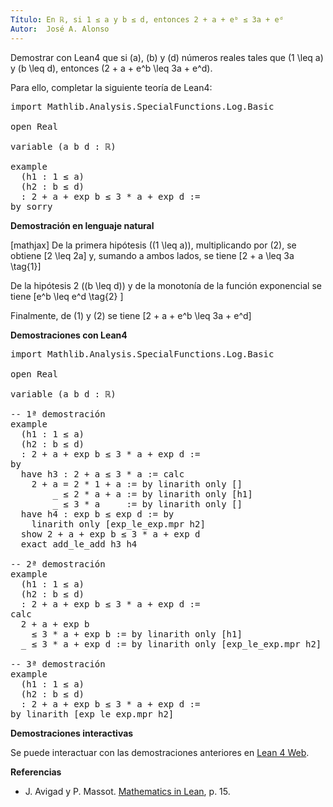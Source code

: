 ```yaml
---
Título: En ℝ, si 1 ≤ a y b ≤ d, entonces 2 + a + eᵇ ≤ 3a + eᵈ
Autor:  José A. Alonso
---
```


Demostrar con Lean4 que si \(a\), \(b\) y \(d\) números reales tales que \(1 \leq a\) y \(b \leq d\), entonces \(2 + a + e^b \leq 3a + e^d\).

Para ello, completar la siguiente teoría de Lean4:

<pre lang="lean">
import Mathlib.Analysis.SpecialFunctions.Log.Basic

open Real

variable (a b d : ℝ)

example
  (h1 : 1 ≤ a)
  (h2 : b ≤ d)
  : 2 + a + exp b ≤ 3 * a + exp d :=
by sorry
</pre>
<!--more-->

<b>Demostración en lenguaje natural</b>

[mathjax]
De la primera hipótesis (\(1 \leq a\)), multiplicando por \(2\), se obtiene
\[2 \leq 2a\]
y, sumando a ambos lados, se tiene
\[2 + a \leq 3a \tag{1}\]

De la hipótesis 2 (\(b \leq d\)) y de la monotonía de la función exponencial se tiene
\[e^b \leq e^d \tag{2} \]

Finalmente, de (1) y (2) se tiene
\[2 + a + e^b \leq 3a + e^d\]

<b>Demostraciones con Lean4</b>

<pre lang="lean">
import Mathlib.Analysis.SpecialFunctions.Log.Basic

open Real

variable (a b d : ℝ)

-- 1ª demostración
example
  (h1 : 1 ≤ a)
  (h2 : b ≤ d)
  : 2 + a + exp b ≤ 3 * a + exp d :=
by
  have h3 : 2 + a ≤ 3 * a := calc
    2 + a = 2 * 1 + a := by linarith only []
        _ ≤ 2 * a + a := by linarith only [h1]
        _ ≤ 3 * a     := by linarith only []
  have h4 : exp b ≤ exp d := by
    linarith only [exp_le_exp.mpr h2]
  show 2 + a + exp b ≤ 3 * a + exp d
  exact add_le_add h3 h4

-- 2ª demostración
example
  (h1 : 1 ≤ a)
  (h2 : b ≤ d)
  : 2 + a + exp b ≤ 3 * a + exp d :=
calc
  2 + a + exp b
    ≤ 3 * a + exp b := by linarith only [h1]
  _ ≤ 3 * a + exp d := by linarith only [exp_le_exp.mpr h2]

-- 3ª demostración
example
  (h1 : 1 ≤ a)
  (h2 : b ≤ d)
  : 2 + a + exp b ≤ 3 * a + exp d :=
by linarith [exp_le_exp.mpr h2]
</pre>

<b>Demostraciones interactivas</b>

Se puede interactuar con las demostraciones anteriores en <a href="https://lean.math.hhu.de/#url=https://raw.githubusercontent.com/jaalonso/Calculemus2/main/src/Inecuaciones_con_exponenciales.lean" rel="noopener noreferrer" target="_blank">Lean 4 Web</a>.

<b>Referencias</b>

<ul>
<li> J. Avigad y P. Massot. <a href="https://bit.ly/3U4UjBk">Mathematics in Lean</a>, p. 15.</li>
</ul>
